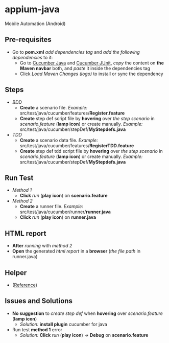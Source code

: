 # appium-java
Mobile Automation (Android)

## Pre-requisites
- Go to **pom.xml** *add dependencies tag* and *add the following dependencies* to it:
    - Go to [Cucumber Java](https://mvnrepository.com/artifact/io.cucumber/cucumber-java) and [Cucumber JUnit](https://mvnrepository.com/artifact/io.cucumber/cucumber-junit), *copy* the content on **the Maven navbar** both, and *paste* it inside the dependencies tag
    - Click *Load Maven Changes (logo)* to install or sync the dependency

## Steps
- _BDD_
  - **Create** a scenario file. _Example:_ src/test/java/cucumber/features/**Register.feature**
  - **Create** step def script file by **hovering** over _the step scenario_ in _scenario.feature_ (**lamp icon**) or create manually. _Example:_ src/test/java/cucumber/stepDef/**MyStepdefs.java**
- _TDD_
  - **Create** a scenario data file. _Example:_ src/test/java/cucumber/features/**RegisterTDD.feature**
  - **Create** step def tdd script file by **hovering** over _the step scenario_ in _scenario.feature_ (**lamp icon**) or create manually. _Example:_ src/test/java/cucumber/stepDef/**MyStepdefs.java**

## Run Test
  - _Method 1_
    - **Click** _run_ (**play icon**) on **scenario.feature**
  - _Method 2_
    - **Create** a runner file. _Example:_ src/test/java/cucumber/runner/**runner.java**
    - **Click** _run_ (**play icon**) on **runner.java**

## HTML report
- **After** _running_ with _method 2_
- **Open** the generated _html report_ in a **browser** (_the file path_ in runner.java)

## Helper
- ([Reference](https://github.com/mrisqiamiruladieb/myskill-live-CucumberTest/blob/master/README.md))

## Issues and Solutions
- **No suggestion** to _create step def_ when **hovering** over _scenario.feature_ (**lamp icon**)
  - _Solution:_ **install plugin** cucumber for java
- Run test **method 1** error
  - _Solution:_ **Click** _run_ (**play icon**) &rarr; **Debug** on **scenario.feature**